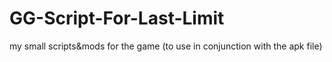 # GG-Script-For-Last-Limit
my small scripts&mods for the game (to use in conjunction with the apk file)
